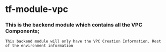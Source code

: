 # tf-module-vpc

### This is the backend module which contains all the VPC Components;

``` 
This backend module will only have the VPC Creation Information. Rest of the environment information

```